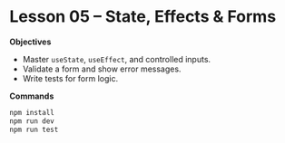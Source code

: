 # Lesson 05 – State, Effects & Forms

**Objectives**
- Master `useState`, `useEffect`, and controlled inputs.
- Validate a form and show error messages.
- Write tests for form logic.

**Commands**
```bash
npm install
npm run dev
npm run test
```
